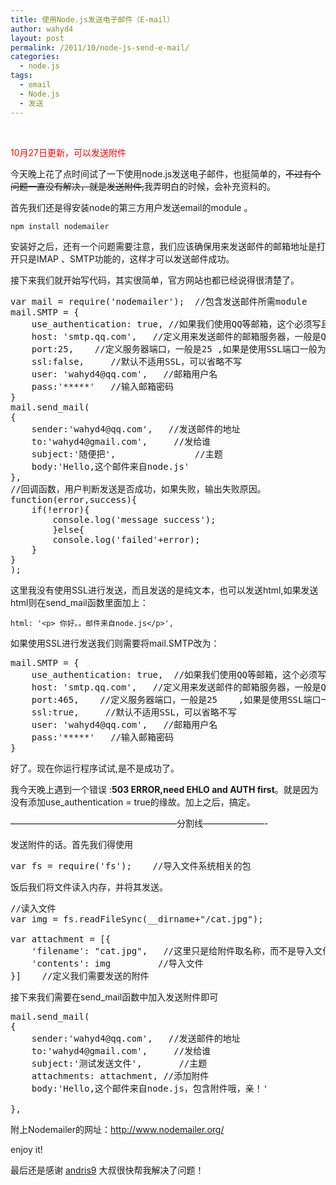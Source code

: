 ```yaml
---
title: 使用Node.js发送电子邮件（E-mail）
author: wahyd4
layout: post
permalink: /2011/10/node-js-send-e-mail/
categories:
  - node.js
tags:
  - email
  - Node.js
  - 发送
---
```

 

<span style="color: #ff0000;">10月27日更新，可以发送附件</span>

今天晚上花了点时间试了一下使用node.js发送电子邮件，也挺简单的，<del>不过有个问题一直没有解决，就是发送附件,</del>我弄明白的时候，会补充资料的。

首先我们还是得安装node的第三方用户发送email的module 。

    npm install nodemailer

安装好之后，还有一个问题需要注意，我们应该确保用来发送邮件的邮箱地址是打开只是IMAP 、SMTP功能的，这样才可以发送邮件成功。

接下来我们就开始写代码，其实很简单，官方网站也都已经说得很清楚了。

<pre class="brush: jscript; title: ; notranslate" title="">var mail = require('nodemailer');  //包含发送邮件所需module
mail.SMTP = {
	use_authentication: true, //如果我们使用QQ等邮箱，这个必须写且为true
	host: 'smtp.qq.com',   //定义用来发送邮件的邮箱服务器，一般是QQ这些的
	port:25,    //定义服务器端口，一般是25	,如果是使用SSL端口一般为465,或者587
	ssl:false,     //默认不适用SSL，可以省略不写
	user: 'wahyd4@qq.com',   //邮箱用户名
	pass:'*****'   //输入邮箱密码
}
mail.send_mail(
{
	sender:'wahyd4@qq.com',   //发送邮件的地址
	to:'wahyd4@gmail.com',     //发给谁
	subject:'随便把',               //主题
	body:'Hello,这个邮件来自node.js'
},
//回调函数，用户判断发送是否成功，如果失败，输出失败原因。
function(error,success){
	if(!error){
		console.log('message success');
		}else{
		console.log('failed'+error);
	}
}
);</pre>

这里我没有使用SSL进行发送，而且发送的是纯文本，也可以发送html,如果发送html则在send_mail函数里面加上：

    html: '<p> 你好。。邮件来自node.js</p>',

如果使用SSL进行发送我们则需要将mail.SMTP改为：

<pre class="brush: jscript; title: ; notranslate" title="">mail.SMTP = {
	use_authentication: true,  //如果我们使用QQ等邮箱，这个必须写且为true
	host: 'smtp.qq.com',   //定义用来发送邮件的邮箱服务器，一般是QQ这些的
	port:465,    //定义服务器端口，一般是25	,如果是使用SSL端口一般为465
	ssl:true,     //默认不适用SSL，可以省略不写
	user: 'wahyd4@qq.com',   //邮箱用户名
	pass:'*****'   //输入邮箱密码
}
</pre>

好了。现在你运行程序试试,是不是成功了。

我今天晚上遇到一个错误 :**503 ERROR,need EHLO and AUTH first**。就是因为没有添加use_authentication = true的缘故。加上之后，搞定。

———————————————————分割线———————-

发送附件的话。首先我们得使用

<pre class="brush: jscript; title: ; notranslate" title="">var fs = require('fs');    //导入文件系统相关的包</pre>

饭后我们将文件读入内存，并将其发送。

<pre class="brush: jscript; title: ; notranslate" title="">//读入文件
var img = fs.readFileSync(__dirname+"/cat.jpg");

var attachment = [{
    'filename': "cat.jpg",   //这里只是给附件取名称，而不是导入文件内容
    'contents': img         //导入文件
}]    //定义我们需要发送的附件
</pre>

接下来我们需要在send_mail函数中加入发送附件即可

<pre class="brush: jscript; title: ; notranslate" title="">mail.send_mail(
{
	sender:'wahyd4@qq.com',   //发送邮件的地址
	to:'wahyd4@gmail.com',     //发给谁
	subject:'测试发送文件',       //主题
	attachments: attachment, //添加附件
	body:'Hello,这个邮件来自node.js，包含附件哦，亲！'

},
</pre>

附上Nodemailer的网址：http://www.nodemailer.org/

enjoy it!

最后还是感谢 [andris9][1] 大叔很快帮我解决了问题！

 [1]: https://github.com/andris9